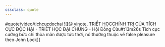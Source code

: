 ```yaml
---
cssclass: quote
---
```

#quote/video/tichcucdochai
![[@ yinote, TRIẾT HỌCCHÍNH TRỊ CỦA TÍCH CỰC ĐỘC HẠI - TRIẾT HỌC ĐẠI CHÚNG - Hội Đồng Cừu#t13m26s Tích cực cưỡng bức chỉ thỏa mãn được tức thời, nó thường thuộc về false pleasure theo John Lock]]
